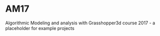# AM17
Algorithmic Modeling and analysis with Grasshopper3d course 2017 - a placeholder for example projects
